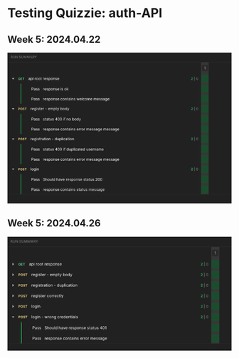 # Testing Quizzie: auth-API

## Week 5: 2024.04.22

![auth test report 1](./img/POSTMAN/auth_1.png)


## Week 5: 2024.04.26
![auth test report 2](./img/POSTMAN/auth_2.png)

